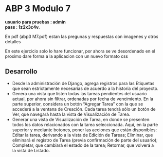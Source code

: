 <h1>ABP 3 Modulo 7</h1>

<b>usuario para pruebas : admin <br/>
pass : 1z2x3c4v.</b>

En pdf (abp3 M7.pdf) estan las pregunas y respuestas con imagenes y otros detalles 

En este ejercicio solo lo hare funcionar, por ahora se ve desordenado en el proximo dare forma a la aplicacion con un nuevo formato css

<h2>Desarrollo</h2>

- Desde la administración de Django, agrega registros para las Etiquetas que sean estrictamente
necesarias de acuerdo a la historia del proyecto.
- Genera una vista que listen todas las tareas pendientes del usuario actual, por ahora sin filtrar,
ordenadas por fecha de vencimiento. En la parte superior, considera un botón “Agregar Tarea” con
la que se accederá a la ventana de Creación. Cada tarea tendrá sólo un botón de Ver, que
navegará hasta la vista de Visualización de Tarea.
- Generar una vista de Visualización de Tarea, en donde se presenten todos los datos relacionados
con la tarea seleccionada. Aquí, en la parte superior y mediante botones, poner las acciones que
están disponibles: Editar la tarea, derivando a la vista de Edición de Tareas; Eliminar, que eliminará
el registro de Tarea (previa confirmación de parte del usuario); Completar, que cambiará el estado
de la tarea; Retornar, que volverá a la vista de Listado.